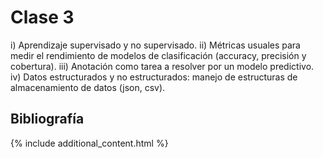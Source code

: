 # Clase 3
i) Aprendizaje supervisado y no supervisado. 
ii) Métricas usuales para medir el rendimiento de modelos de clasificación (accuracy, precisión y cobertura). 
iii) Anotación como tarea a resolver por un modelo predictivo. 
iv) Datos estructurados y no estructurados: manejo de estructuras de almacenamiento de datos (json, csv). 


## Bibliografía

{% include additional_content.html %}
